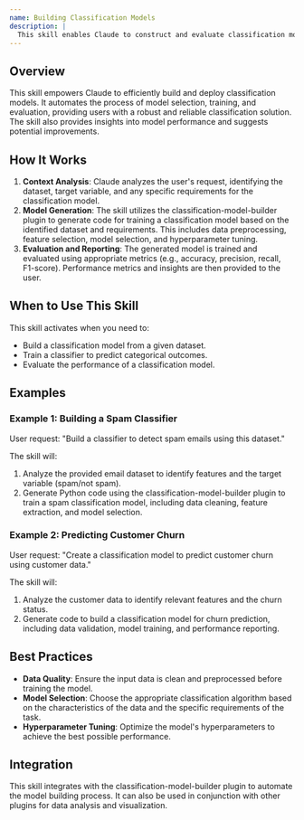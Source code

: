 ```yaml
---
name: Building Classification Models
description: |
  This skill enables Claude to construct and evaluate classification models using provided datasets or specifications. It leverages the classification-model-builder plugin to automate model creation, optimization, and reporting. Use this skill when the user requests to "build a classifier", "create a classification model", "train a classification model", or needs help with supervised learning tasks involving labeled data. The skill ensures best practices are followed, including data validation, error handling, and performance metric reporting.
---
```


## Overview

This skill empowers Claude to efficiently build and deploy classification models. It automates the process of model selection, training, and evaluation, providing users with a robust and reliable classification solution. The skill also provides insights into model performance and suggests potential improvements.

## How It Works

1. **Context Analysis**: Claude analyzes the user's request, identifying the dataset, target variable, and any specific requirements for the classification model.
2. **Model Generation**: The skill utilizes the classification-model-builder plugin to generate code for training a classification model based on the identified dataset and requirements. This includes data preprocessing, feature selection, model selection, and hyperparameter tuning.
3. **Evaluation and Reporting**: The generated model is trained and evaluated using appropriate metrics (e.g., accuracy, precision, recall, F1-score). Performance metrics and insights are then provided to the user.

## When to Use This Skill

This skill activates when you need to:
- Build a classification model from a given dataset.
- Train a classifier to predict categorical outcomes.
- Evaluate the performance of a classification model.

## Examples

### Example 1: Building a Spam Classifier

User request: "Build a classifier to detect spam emails using this dataset."

The skill will:
1. Analyze the provided email dataset to identify features and the target variable (spam/not spam).
2. Generate Python code using the classification-model-builder plugin to train a spam classification model, including data cleaning, feature extraction, and model selection.

### Example 2: Predicting Customer Churn

User request: "Create a classification model to predict customer churn using customer data."

The skill will:
1. Analyze the customer data to identify relevant features and the churn status.
2. Generate code to build a classification model for churn prediction, including data validation, model training, and performance reporting.

## Best Practices

- **Data Quality**: Ensure the input data is clean and preprocessed before training the model.
- **Model Selection**: Choose the appropriate classification algorithm based on the characteristics of the data and the specific requirements of the task.
- **Hyperparameter Tuning**: Optimize the model's hyperparameters to achieve the best possible performance.

## Integration

This skill integrates with the classification-model-builder plugin to automate the model building process. It can also be used in conjunction with other plugins for data analysis and visualization.